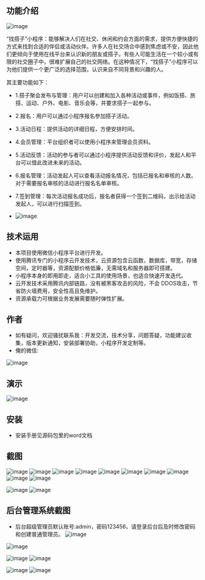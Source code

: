 ## 功能介绍 

 ![image](https://github.com/nanbouking/PowerDazi/assets/96864248/a1997baf-fe39-4bb0-af8a-9a5b75ec51ca)

“找搭子”小程序：能够解决人们在社交、休闲和约会方面的需求，提供方便快捷的方式来找到合适的伴侣或活动伙伴。许多人在社交场合中感到焦虑或不安，因此他们更倾向于使用在线平台来认识新的朋友或搭子。有些人可能生活在一个较小或有限的社交圈子中，很难扩展自己的社交网络。在这种情况下，“找搭子”小程序可以为他们提供一个更广泛的选择范围，认识来自不同背景和兴趣的人。

其主要功能如下：

- 1.搭子聚会发布与管理：用户可以创建和加入各种活动或事件，例如饭搭、旅搭、运动、户外、电影、音乐会等，并要求搭子一起参与。
- 2.报名：用户可以通过小程序报名参加搭子活动。
- 3.活动日程：提供活动的详细日程，方便安排时间。
- 4.会员管理：平台组织者可以使用小程序来管理会员资料。
- 5.活动反馈：活动的参与者可以通过小程序提供活动反馈和评价，发起人和平台可以借此改进未来的活动。
- 6.报名管理：活动发起人可以查看活动报名情况，包括已报名和审核的人数。 对于需要报名审核的活动进行报名名单审核。
- 7.签到管理：每次活动报名成功后，报名者获得一个签到二维码，出示给活动发起人，可以进行扫描签到。

- ![image](https://github.com/nanbouking/PowerDazi/assets/96864248/648bb93c-2cb8-4823-b05e-0c100baeb298)


## 技术运用
- 本项目使用微信小程序平台进行开发。
- 使用腾讯专门的小程序云开发技术，云资源包含云函数，数据库，带宽，存储空间，定时器等，资源配额价格低廉，无需域名和服务器即可搭建。
- 小程序本身的即用即走，适合小工具的使用场景，也适合快速开发迭代。
- 云开发技术采用腾讯内部链路，没有被黑客攻击的风险，不会 DDOS攻击，节省防火墙费用，安全性高且免维护。
- 资源承载力可根据业务发展需要随时弹性扩展。  



## 作者
- 如有疑问，欢迎骚扰联系我：开发交流，技术分享，问题答疑，功能建议收集，版本更新通知，安装部署协助，小程序开发定制等。
- 俺的微信: 
 
![image](https://github.com/nanbouking/PowerDazi/assets/96864248/9b223ac4-d8a1-4231-99ca-6aca5b5956b5)



## 演示 
  ![image](https://github.com/nanbouking/PowerDazi/assets/96864248/a1997baf-fe39-4bb0-af8a-9a5b75ec51ca)

## 安装

- 安装手册见源码包里的word文档 


## 截图
 ![image](https://github.com/nanbouking/PowerDazi/assets/96864248/420ea438-21a8-41c0-87fa-3c37f26421f9)
![image](https://github.com/nanbouking/PowerDazi/assets/96864248/f9ff0ec4-c6c4-4964-88df-ee5dbf7a0206)
![image](https://github.com/nanbouking/PowerDazi/assets/96864248/b56c6f05-d875-4227-8caa-ea0da6bc388a)
![image](https://github.com/nanbouking/PowerDazi/assets/96864248/3251a916-dd9d-48fc-986d-d7282439a2c7)
![image](https://github.com/nanbouking/PowerDazi/assets/96864248/99caf4f9-b6cf-4e31-9223-a402c35ba32c)
![image](https://github.com/nanbouking/PowerDazi/assets/96864248/4bdccc4a-754c-4c20-9cd4-2c19c87519d0)
![image](https://github.com/nanbouking/PowerDazi/assets/96864248/26545903-3269-487c-8b00-318e3617261d)
![image](https://github.com/nanbouking/PowerDazi/assets/96864248/6c21e425-c821-4e1a-9af0-42b49beb5740)
![image](https://github.com/nanbouking/PowerDazi/assets/96864248/efa43561-7f24-4199-be62-caf4a38899de)
![image](https://github.com/nanbouking/PowerDazi/assets/96864248/69dca5a4-6791-4d88-aed1-84cba841e351)

![image](https://github.com/nanbouking/PowerDazi/assets/96864248/5b1a5a34-2785-4bee-b1ee-6b122f2f4141)
![image](https://github.com/nanbouking/PowerDazi/assets/96864248/ee17e31e-3f2a-4a16-9bb6-497bc65ee6a0)


 

## 后台管理系统截图 
- 后台超级管理员默认账号:admin，密码123456，请登录后台后及时修改密码和创建普通管理员。
![image](https://github.com/nanbouking/PowerDazi/assets/96864248/a2d8a8c7-a3d9-427a-811b-82fbbc577457)

![image](https://github.com/nanbouking/PowerDazi/assets/96864248/aaed53c7-12ee-44f9-9875-2636d1b04bf6)

![image](https://github.com/nanbouking/PowerDazi/assets/96864248/9ec7ac2b-15f8-4de9-b7e2-3064bc8d0a2a)
![image](https://github.com/nanbouking/PowerDazi/assets/96864248/148f6d56-3cac-4528-b233-a9c492bde87b)

![image](https://github.com/nanbouking/PowerDazi/assets/96864248/1eae0356-891d-490f-b330-2d76b602ca88)
![image](https://github.com/nanbouking/PowerDazi/assets/96864248/51c6617a-35d5-43aa-b9f0-35eec05ae8d7)







